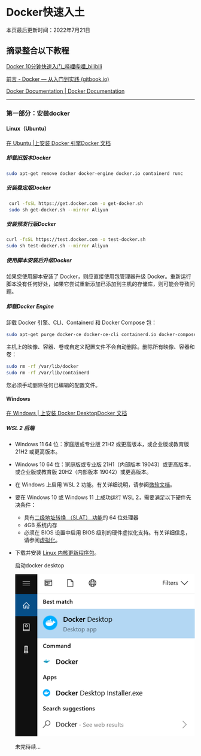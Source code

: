 # Docker快速入土

本页最后更新时间：2022年7月21日

## 摘录整合以下教程

[Docker 10分钟快速入门_哔哩哔哩_bilibili](https://www.bilibili.com/video/BV1s54y1n7Ev)

[前言 - Docker — 从入门到实践 (gitbook.io)](https://yeasy.gitbook.io/docker_practice/)

[Docker Documentation | Docker Documentation](https://docs.docker.com/)

---

### 第一部分：安装docker

#### Linux（Ubuntu）

[在 Ubuntu |上安装 Docker 引擎Docker 文档](https://docs.docker.com/engine/install/ubuntu/)

##### 卸载旧版本Docker

```bash
sudo apt-get remove docker docker-engine docker.io containerd runc
```

##### 安装稳定版Docker

```bash
 curl -fsSL https://get.docker.com -o get-docker.sh
 sudo sh get-docker.sh --mirror Aliyun
```

##### 安装预发行版Docker

```bash
curl -fsSL https://test.docker.com -o test-docker.sh
sudo sh test-docker.sh --mirror Aliyun
```

##### 使用脚本安装后升级Docker

如果您使用脚本安装了 Docker，则应直接使用包管理器升级 Docker。重新运行脚本没有任何好处，如果它尝试重新添加已添加到主机的存储库，则可能会导致问题。

##### 卸载Docker Engine

卸载 Docker 引擎、CLI、Containerd 和 Docker Compose 包：

```bash
sudo apt-get purge docker-ce docker-ce-cli containerd.io docker-compose-plugin
```

主机上的映像、容器、卷或自定义配置文件不会自动删除。删除所有映像、容器和卷：

```bash
sudo rm -rf /var/lib/docker
sudo rm -rf /var/lib/containerd
```

您必须手动删除任何已编辑的配置文件。

#### Windows

[在 Windows | 上安装 Docker DesktopDocker 文档](https://docs.docker.com/desktop/install/windows-install/)

##### WSL 2 后端

- Windows 11 64 位：家庭版或专业版 21H2 或更高版本，或企业版或教育版 21H2 或更高版本。

- Windows 10 64 位：家庭版或专业版 21H1（内部版本 19043）或更高版本，或企业版或教育版 20H2（内部版本 19042）或更高版本。

- 在 Windows 上启用 WSL 2 功能。有关详细说明，请参阅[微软文档](https://docs.microsoft.com/en-us/windows/wsl/install-win10)。

- 要在 Windows 10 或 Windows 11 上成功运行 WSL 2，需要满足以下硬件先决条件：

  - 具有[二级地址转换 （SLAT） 功能](https://en.wikipedia.org/wiki/Second_Level_Address_Translation)的 64 位处理器
  - 4GB 系统内存
  - 必须在 BIOS 设置中启用 BIOS 级别的硬件虚拟化支持。有关详细信息，请参阅[虚拟化](https://docs.docker.com/desktop/windows/troubleshoot/#virtualization-must-be-enabled)。

- 下载并安装 [Linux 内核更新程序包](https://docs.microsoft.com/windows/wsl/wsl2-kernel)。

  启动docker desktop

  ![docker desktop](./assets/Docker_Desktop.png)

  未完待续...
